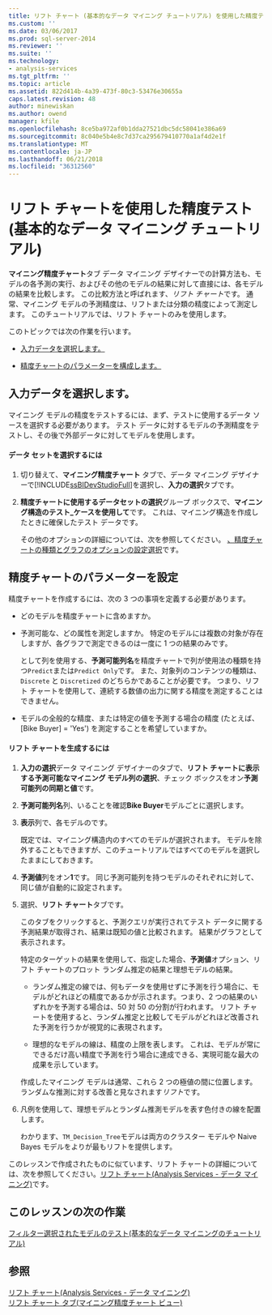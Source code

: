 ```yaml
---
title: リフト チャート (基本的なデータ マイニング チュートリアル) を使用した精度テスト |Microsoft ドキュメント
ms.custom: ''
ms.date: 03/06/2017
ms.prod: sql-server-2014
ms.reviewer: ''
ms.suite: ''
ms.technology:
- analysis-services
ms.tgt_pltfrm: ''
ms.topic: article
ms.assetid: 822d414b-4a39-473f-80c3-53476e30655a
caps.latest.revision: 48
author: minewiskan
ms.author: owend
manager: kfile
ms.openlocfilehash: 8ce5ba972af0b1dda27521dbc5dc58041e386a69
ms.sourcegitcommit: 8c040e5b4e8c7d37ca295679410770a1af4d2e1f
ms.translationtype: MT
ms.contentlocale: ja-JP
ms.lasthandoff: 06/21/2018
ms.locfileid: "36312560"
---
```

# <a name="testing-accuracy-with-lift-charts-basic-data-mining-tutorial"></a>リフト チャートを使用した精度テスト (基本的なデータ マイニング チュートリアル)
  **マイニング精度チャート**タブ データ マイニング デザイナーでの計算方法も、モデルの各予測の実行、およびその他のモデルの結果に対して直接には、各モデルの結果を比較します。 この比較方法と呼ばれます、*リフト チャート*です。 通常、マイニング モデルの予測精度は、リフトまたは分類の精度によって測定します。 このチュートリアルでは、リフト チャートのみを使用します。  
  
 このトピックでは次の作業を行います。  
  
-   [入力データを選択します。](#BKMK_InputData)  
  
-   [精度チャートのパラメーターを構成します。](#BKMK_Selecting)  
  
##  <a name="BKMK_InputData"></a> 入力データを選択します。  
 マイニング モデルの精度をテストするには、まず、テストに使用するデータ ソースを選択する必要があります。 テスト データに対するモデルの予測精度をテストし、その後で外部データに対してモデルを使用します。  
  
#### <a name="to-select-the-data-set"></a>データ セットを選択するには  
  
1.  切り替えて、**マイニング精度チャート** タブで、データ マイニング デザイナーで[!INCLUDE[ssBIDevStudioFull](../includes/ssbidevstudiofull-md.md)]を選択し、**入力の選択**タブです。  
  
2.  **精度チャートに使用するデータセットの選択**グループ ボックスで、**マイニング構造のテスト_ケースを使用して**です。 これは、マイニング構造を作成したときに確保したテスト データです。  
  
     その他のオプションの詳細については、次を参照してください。 [、精度チャートの種類とグラフのオプションの設定選択](../../2014/analysis-services/data-mining/choose-an-accuracy-chart-type-and-set-chart-options.md)です。  
  
##  <a name="BKMK_Selecting"></a> 精度チャートのパラメーターを設定  
 精度チャートを作成するには、次の 3 つの事項を定義する必要があります。  
  
-   どのモデルを精度チャートに含めますか。  
  
-   予測可能な、どの属性を測定しますか。 特定のモデルには複数の対象が存在しますが、各グラフで測定できるのは一度に 1 つの結果のみです。  
  
     として列を使用する、**予測可能列名**を精度チャートで列が使用法の種類を持つ`Predict`または`Predict Only`です。 また、対象列のコンテンツの種類は、`Discrete` と `Discretized` のどちらかであることが必要です。 つまり、リフト チャートを使用して、連続する数値の出力に関する精度を測定することはできません。  
  
-   モデルの全般的な精度、または特定の値を予測する場合の精度 (たとえば、[Bike Buyer] = 'Yes') を測定することを希望していますか。  
  
#### <a name="to-generate-the-lift-chart"></a>リフト チャートを生成するには  
  
1.  **入力の選択**データ マイニング デザイナーのタブで、**リフト チャートに表示する予測可能なマイニング モデル列の選択**、チェック ボックスをオン**予測可能列の同期と値**です。  
  
2.  **予測可能列名**列、いることを確認**Bike Buyer**モデルごとに選択します。  
  
3.  **表示**列で、各モデルのです。  
  
     既定では、マイニング構造内のすべてのモデルが選択されます。 モデルを除外することもできますが、このチュートリアルではすべてのモデルを選択したままにしておきます。  
  
4.  **予測値**列をオン**1**です。 同じ予測可能列を持つモデルのそれぞれに対して、同じ値が自動的に設定されます。  
  
5.  選択、**リフト チャート**タブです。  
  
     このタブをクリックすると、予測クエリが実行されてテスト データに関する予測結果が取得され、結果は既知の値と比較されます。 結果がグラフとして表示されます。  
  
     特定のターゲットの結果を使用して、指定した場合、**予測値**オプション、リフト チャートのプロット ランダム推定の結果と理想モデルの結果。  
  
    -   ランダム推定の線では、何もデータを使用せずに予測を行う場合に、モデルがどれほどの精度であるかが示されます。つまり、2 つの結果のいずれかを予測する場合は、50 対 50 の分割が行われます。 リフト チャートを使用すると、ランダム推定と比較してモデルがどれほど改善された予測を行うかが視覚的に表現されます。  
  
    -   理想的なモデルの線は、精度の上限を表します。 これは、モデルが常にできるだけ高い精度で予測を行う場合に達成できる、実現可能な最大の成果を示しています。  
  
     作成したマイニング モデルは通常、これら 2 つの極値の間に位置します。 ランダムな推測に対する改善と見なされます*リフト*です。  
  
6.  凡例を使用して、理想モデルとランダム推測モデルを表す色付きの線を配置します。  
  
     わかります、`TM_Decision_Tree`モデルは両方のクラスター モデルや Naive Bayes モデルをよりが最もリフトを提供します。  
  
 このレッスンで作成されたものに似ています、リフト チャートの詳細については、次を参照してください。[リフト チャート&#40;Analysis Services - データ マイニング&#41;](../../2014/analysis-services/data-mining/lift-chart-analysis-services-data-mining.md)です。  
  
## <a name="next-task-in-lesson"></a>このレッスンの次の作業  
 [フィルター選択されたモデルのテスト&#40;基本的なデータ マイニングのチュートリアル&#41;](../../2014/tutorials/testing-a-filtered-model-basic-data-mining-tutorial.md)  
  
## <a name="see-also"></a>参照  
 [リフト チャート&#40;Analysis Services - データ マイニング&#41;](../../2014/analysis-services/data-mining/lift-chart-analysis-services-data-mining.md)   
 [リフト チャート タブ&#40;マイニング精度チャート ビュー&#41;](../../2014/analysis-services/lift-chart-tab-mining-accuracy-chart-view.md)  
  
  